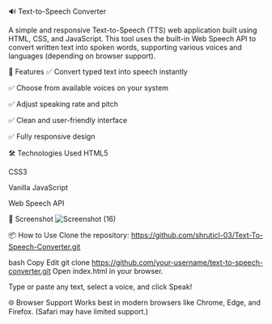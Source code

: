 🔊 Text-to-Speech Converter


A simple and responsive Text-to-Speech (TTS) web application built using HTML, CSS, and JavaScript. This tool uses the built-in Web Speech API to convert written text into spoken words, supporting various voices and languages (depending on browser support).

🚀 Features
✅ Convert typed text into speech instantly

✅ Choose from available voices on your system

✅ Adjust speaking rate and pitch

✅ Clean and user-friendly interface

✅ Fully responsive design

🛠 Technologies Used
HTML5

CSS3

Vanilla JavaScript

Web Speech API

📸 Screenshot
![Screenshot (16)](https://github.com/user-attachments/assets/b62e3c5e-ae76-4b87-b051-a4117626289a)


📦 How to Use
Clone the repository: https://github.com/shruticl-03/Text-To-Speech-Converter.git

bash
Copy
Edit
git clone https://github.com/your-username/text-to-speech-converter.git
Open index.html in your browser.

Type or paste any text, select a voice, and click Speak!

🌐 Browser Support
Works best in modern browsers like Chrome, Edge, and Firefox. (Safari may have limited support.)
